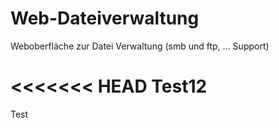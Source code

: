 # Web-Dateiverwaltung
Weboberfläche zur Datei Verwaltung (smb und ftp, ... Support)

<<<<<<< HEAD
Test12
=======
Test
